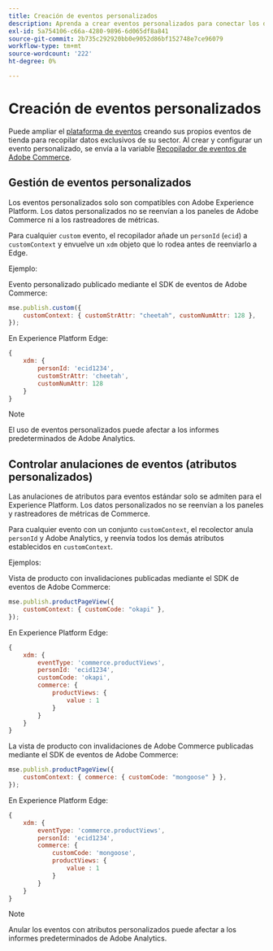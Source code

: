 ```yaml
---
title: Creación de eventos personalizados
description: Aprenda a crear eventos personalizados para conectar los datos de Adobe Commerce a otros productos DX de Adobe.
exl-id: 5a754106-c66a-4280-9896-6d065df8a841
source-git-commit: 2b735c292920bb0e9052d86bf152748e7ce96079
workflow-type: tm+mt
source-wordcount: '222'
ht-degree: 0%

---
```


# Creación de eventos personalizados

Puede ampliar el [plataforma de eventos](events.md) creando sus propios eventos de tienda para recopilar datos exclusivos de su sector. Al crear y configurar un evento personalizado, se envía a la variable [Recopilador de eventos de Adobe Commerce](https://github.com/adobe/commerce-events/tree/main/packages/commerce-events-collectors).

## Gestión de eventos personalizados

Los eventos personalizados solo son compatibles con Adobe Experience Platform. Los datos personalizados no se reenvían a los paneles de Adobe Commerce ni a los rastreadores de métricas.

Para cualquier `custom` evento, el recopilador añade un `personId` (`ecid`) a `customContext` y envuelve un `xdm` objeto que lo rodea antes de reenviarlo a Edge.

Ejemplo:

Evento personalizado publicado mediante el SDK de eventos de Adobe Commerce:

```javascript
mse.publish.custom({
    customContext: { customStrAttr: "cheetah", customNumAttr: 128 },
});
```

En Experience Platform Edge:

```javascript
{
    xdm: {
        personId: 'ecid1234',
        customStrAttr: 'cheetah',
        customNumAttr: 128
    }
}
```

>[!NOTE]
>
> El uso de eventos personalizados puede afectar a los informes predeterminados de Adobe Analytics.

## Controlar anulaciones de eventos (atributos personalizados)

Las anulaciones de atributos para eventos estándar solo se admiten para el Experience Platform. Los datos personalizados no se reenvían a los paneles y rastreadores de métricas de Commerce.

Para cualquier evento con un conjunto `customContext`, el recolector anula `personId` y Adobe Analytics, y reenvía todos los demás atributos establecidos en `customContext`.

Ejemplos:

Vista de producto con invalidaciones publicadas mediante el SDK de eventos de Adobe Commerce:

```javascript
mse.publish.productPageView({
    customContext: { customCode: "okapi" },
});
```

En Experience Platform Edge:

```javascript
{
    xdm: {
        eventType: 'commerce.productViews',
        personId: 'ecid1234',
        customCode: 'okapi',
        commerce: {
            productViews: {
                value : 1
            }
        }
    }
}
```

La vista de producto con invalidaciones de Adobe Commerce publicadas mediante el SDK de eventos de Adobe Commerce:

```javascript
mse.publish.productPageView({
    customContext: { commerce: { customCode: "mongoose" } },
});
```

En Experience Platform Edge:

```javascript
{
    xdm: {
        eventType: 'commerce.productViews',
        personId: 'ecid1234',
        commerce: {
            customCode: 'mongoose',
            productViews: {
                value : 1
            }
        }
    }
}
```

>[!NOTE]
>
> Anular los eventos con atributos personalizados puede afectar a los informes predeterminados de Adobe Analytics.

